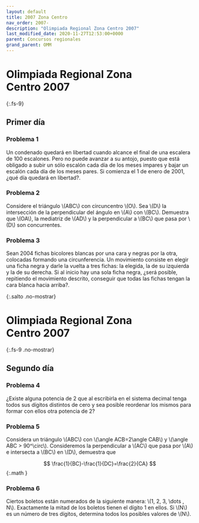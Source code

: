 ```yaml
---
layout: default
title: 2007 Zona Centro
nav_order: 2007-
description: "Olimpiada Regional Zona Centro 2007"
last_modified_date: 2020-11-27T12:53:00+0000
parent: Concursos regionales
grand_parent: OMM
---
```


<link rel="stylesheet" href="{{ '/assets/css/just-the-docs-degVerde.css' | absolute_url }}">
<script>
    jtd.setTheme('degVerde');
</script>

# Olimpiada Regional Zona Centro&nbsp;<span class="deg-sitio deg-sitio-texto">2007</span>
{:.fs-9}

## <span class="deg-sitio deg-sitio-texto">Primer día</span>

### Problema&nbsp;<span class="deg-sitio deg-sitio-texto">1</span>

Un condenado quedará en libertad cuando alcance el final de  una escalera de 100 escalones. Pero no puede avanzar a su antojo, puesto que está obligado a subir un sólo escalón cada día de los meses impares y bajar un escalón cada día de los meses pares. Si comienza el 1 de enero de 2001, ¿qué día quedará en libertad?.

### Problema&nbsp;<span class="deg-sitio deg-sitio-texto">2</span>

Considere el triángulo \\(ABC\\) con circuncentro \\(O\\). Sea \\(D\\) la intersección de la perpendicular del ángulo en \\(A\\) con \\(BC\\). Demuestra que \\(OA\\), la mediatriz de \\(AD\\) y la perpendicular a \\(BC\\) que pasa por \\(D\\) son concurrentes.

### Problema&nbsp;<span class="deg-sitio deg-sitio-texto">3</span>

Sean 2004 fichas bicolores blancas por una cara y negras por la otra, colocadas formando una circunferencia. Un movimiento consiste en elegir una ficha negra y darle la vuelta a tres fichas: la elegida, la de su izquierda y la de su derecha. Si al inicio hay una sola ficha negra, ¿será posible, repitiendo el movimiento descrito, conseguir que todas las fichas tengan la cara blanca hacia arriba?.


<div></div>
{:.salto .no-mostrar}

# Olimpiada Regional Zona Centro&nbsp;<span class="deg-sitio deg-sitio-texto">2007</span>
{:.fs-9 .no-mostrar}

## <span class="deg-sitio deg-sitio-texto">Segundo día</span>

### Problema&nbsp;<span class="deg-sitio deg-sitio-texto">4</span>

¿Existe alguna potencia de 2 que al escribirla en el sistema decimal tenga todos sus dígitos distintos de cero y sea posible reordenar los mismos para formar con ellos otra potencia de 2?

### Problema&nbsp;<span class="deg-sitio deg-sitio-texto">5</span>

 
Considera un triángulo \\(ABC\\) con \\(\angle ACB=2\angle CAB\\) y  \\(\angle ABC > 90^\circ\\). Consideremos la perpendicular a \\(AC\\) que pasa por \\(A\\) e intersecta a \\(BC\\) en \\(D\\), demuestra que

$$
\frac{1}{BC}-\frac{1}{DC}=\frac{2}{CA}
$$
{:.math }

### Problema&nbsp;<span class="deg-sitio deg-sitio-texto">6</span>

Ciertos boletos están numerados de la siguiente manera: \\(1, 2, 3, \dots , N\\). Exactamente la mitad de los boletos tienen el dígito 1 en ellos. Si \\(N\\) es un número de tres dígitos, determina todos los posibles valores de \\(N\\).
